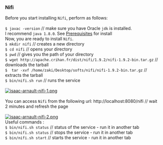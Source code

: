 ### Nifi
Before you start installing `Nifi`, perform as follows:<br><br>
`$ javac -version` // make sure you have Oracle `jdk` is installed.<br>I recommend `java 1.8.0`. See [Prerequisites](https://gist.github.com/isaacarnault/19979a97be64192bb15b7b5e2e351889#prerequisites) for install<br>
Now, you are ready to install `Nifi`.<br>
`$ mkdir nifi` // creates a new directory<br>
`$ cd nifi` // opens your directory<br>
`$ pwd` // gives you the path of your directory<br>
`$ wget http://apache.crihan.fr/dist/nifi/1.9.2/nifi-1.9.2-bin.tar.gz` // downloads the tarball<br>
`$  tar -xvf /home/zaki/Desktop/softs/nifi/nifi-1.9.2-bin.tar.gz` // extracts the tarball<br>
`$ bin/nifi.sh run` // runs the service<br><br>
[![isaac-arnault-nifi-1.png](https://i.postimg.cc/GhrrfFNy/isaac-arnault-nifi-1.png)](https://postimg.cc/G9MZ8ybL)<br><br>
You can access `Nifi` from the following url: http://localhost:8080/nifi // wait 2 minutes and refresh the page<br><br>
[![isaac-arnault-nifi-2.png](https://i.postimg.cc/T2nfQ7kx/isaac-arnault-nifi-2.png)](https://postimg.cc/Th2z39MN)
<br>
Useful commands :<br>
`$ bin/nifi.sh status` // status of the service - run it in another tab<br>
`$ bin/nifi.sh status` // stops the service - run it in another tab<br>
`$ bin/nifi.sh start` // starts the service - run it in another tab
